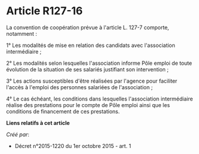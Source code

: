 # Article R127-16

La convention de coopération prévue à l'article L. 127-7 comporte, notamment : 

1° Les modalités de mise en relation des candidats avec l'association intermédiaire ; 

2° Les modalités selon lesquelles l'association informe Pôle emploi de toute évolution de la situation de ses salariés
justifiant son intervention ; 

3° Les actions susceptibles d'être réalisées par l'agence pour faciliter l'accès à l'emploi des personnes salariées de
l'association ; 

4° Le cas échéant, les conditions dans lesquelles l'association intermédiaire réalise des prestations pour le compte de Pôle
emploi ainsi que les conditions de financement de ces prestations.

**Liens relatifs à cet article**

_Créé par_:

  - Décret n°2015-1220 du 1er octobre 2015 - art. 1
